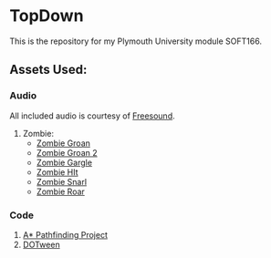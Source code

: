 # TopDown

This is the repository for my Plymouth University module SOFT166. 

## Assets Used:
### Audio
All included audio is courtesy of [Freesound](https://freesound.org/).

1. Zombie:
   * [Zombie Groan](https://freesound.org/people/EricsSoundschmiede/sounds/463721/)
   * [Zombie Groan 2](https://freesound.org/people/JarAxe/sounds/180403/)
   * [Zombie Gargle](https://freesound.org/people/Breviceps/sounds/445983/)
   * [Zombie HIt](https://freesound.org/people/MisterKidX/sounds/454837/)
   * [Zombie Snarl](https://freesound.org/people/nanity05/sounds/193759/)
   * [Zombie Roar](https://freesound.org/people/ArriGD/sounds/144003/)
   
### Code
1. [A* Pathfinding Project](https://arongranberg.com/astar/)
2. [DOTween](https://assetstore.unity.com/packages/tools/animation/dotween-hotween-v2-27676)
